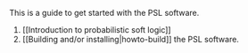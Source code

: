 This is a guide to get started with the PSL software.

1. [[Introduction to probabilistic soft logic]]
2. [[Building and/or installing|howto-build]] the PSL software.
